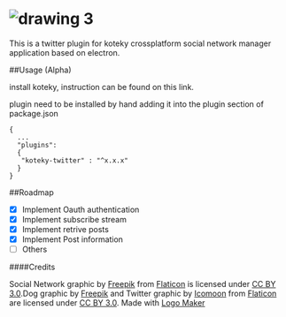 # ![drawing 3](https://cloud.githubusercontent.com/assets/3071208/14738961/0b8f74a8-0885-11e6-9ac7-9f140646dec5.png)

This is a twitter plugin for koteky crossplatform social network manager application based on electron.

##Usage (Alpha)

install koteky, instruction can be found on this link.

plugin need to be installed by hand adding it into the plugin section of package.json
```
{
  ...
  "plugins":
  {
   "koteky-twitter" : "^x.x.x"
  }
}
```

##Roadmap

- [x] Implement Oauth authentication
- [x] Implement subscribe stream
- [x] Implement retrive posts
- [x] Implement Post information
- [ ] Others

####Credits

Social Network graphic by <a href="http://www.freepik.com">Freepik</a> from <a href="http://www.flaticon.com/">Flaticon</a> is licensed under <a href="http://creativecommons.org/licenses/by/3.0/" title="Creative Commons BY 3.0">CC BY 3.0</a>.Dog graphic by <a href="http://www.freepik.com/">Freepik</a> and Twitter graphic by <a href="http://www.icomoon.io">Icomoon</a> from <a href="http://www.flaticon.com/">Flaticon</a> are licensed under <a href="http://creativecommons.org/licenses/by/3.0/" title="Creative Commons BY 3.0">CC BY 3.0</a>. Made with <a href="http://logomakr.com" title="Logo Maker">Logo Maker</a>
